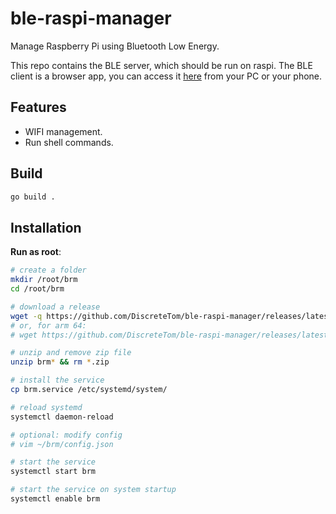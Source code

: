 # ble-raspi-manager

Manage Raspberry Pi using Bluetooth Low Energy.

This repo contains the BLE server, which should be run on raspi. The BLE client is a browser app, you can access it [here](https://discretetom.github.io/Omnitrix/ble-raspi-manager/) from your PC or your phone.

## Features

- WIFI management.
- Run shell commands.

## Build

```bash
go build .
```

## Installation

**Run as root**:

```bash
# create a folder
mkdir /root/brm
cd /root/brm

# download a release
wget -q https://github.com/DiscreteTom/ble-raspi-manager/releases/latest/download/brm-arm.zip
# or, for arm 64:
# wget https://github.com/DiscreteTom/ble-raspi-manager/releases/latest/download/brm-arm64.zip

# unzip and remove zip file
unzip brm* && rm *.zip

# install the service
cp brm.service /etc/systemd/system/

# reload systemd
systemctl daemon-reload

# optional: modify config
# vim ~/brm/config.json

# start the service
systemctl start brm

# start the service on system startup
systemctl enable brm
```
